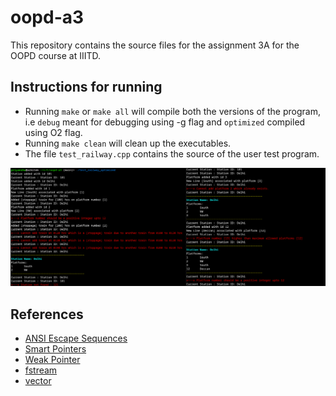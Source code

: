 # oopd-a3

This repository contains the source files for the assignment 3A for the OOPD course at IIITD.

## Instructions for running
- Running `make` or `make all` will compile both the versions of the program, i.e `debug` meant for debugging using -g flag and `optimized` compiled using O2 flag.
- Running `make clean` will clean up the executables.
- The file `test_railway.cpp` contains the source of the user test program.

![images/g8.png](images/g8.png)
## References

- [ANSI Escape Sequences](https://prirai.github.io/blogs/ansi-esc/)
- [Smart Pointers](https://en.cppreference.com/book/intro/smart_pointers)
- [Weak Pointer](https://en.cppreference.com/w/cpp/memory/weak_ptr )
- [fstream](https://cplusplus.com/reference/fstream/fstream)
- [vector](https://cplusplus.com/reference/vector/vector)
